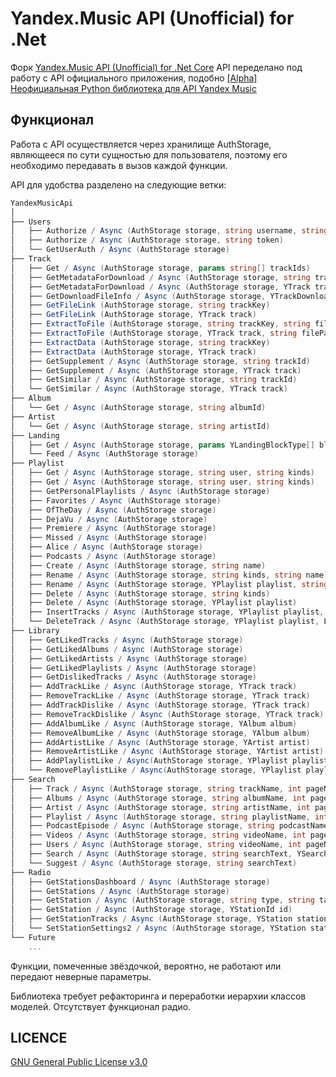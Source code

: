 Yandex.Music API (Unofficial) for .Net
====

Форк [Yandex.Music API (Unofficial) for .Net Core](https://github.com/Winster332/Yandex.Music.Api)
API переделано под работу с API официального приложения, подобно [[Alpha] Неофициальная Python библиотека для API Yandex Music](https://github.com/MarshalX/yandex-music-api) 

Функционал
-------

Работа с API осуществляется через хранилище AuthStorage, являющееся по сути сущностью для пользователя, поэтому его необходимо передавать в вызов каждой функции.

API для удобства разделено на следующие ветки:

```C#
YandexMusicApi
│
├── Users
│   ├── Authorize / Async (AuthStorage storage, string username, string password)
│   ├── Authorize / Async (AuthStorage storage, string token)
│   └── GetUserAuth / Async (AuthStorage storage)
├── Track
│   ├── Get / Async (AuthStorage storage, params string[] trackIds)
│   ├── GetMetadataForDownload / Async (AuthStorage storage, string trackKey, bool direct)
│   ├── GetMetadataForDownload / Async (AuthStorage storage, YTrack track, bool direct)
│   ├── GetDownloadFileInfo / Async (AuthStorage storage, YTrackDownloadInfoResponse metadataInfo)
│   ├── GetFileLink (AuthStorage storage, string trackKey)
│   ├── GetFileLink (AuthStorage storage, YTrack track)
│   ├── ExtractToFile (AuthStorage storage, string trackKey, string filePath)
│   ├── ExtractToFile (AuthStorage storage, YTrack track, string filePath)
│   ├── ExtractData (AuthStorage storage, string trackKey)
│   ├── ExtractData (AuthStorage storage, YTrack track)
│   ├── GetSupplement / Async (AuthStorage storage, string trackId)
│   ├── GetSupplement / Async (AuthStorage storage, YTrack track)
│   ├── GetSimilar / Async (AuthStorage storage, string trackId)
│   └── GetSimilar / Async (AuthStorage storage, YTrack track)
├── Album
│   └── Get / Async (AuthStorage storage, string albumId)
├── Artist
│   └── Get / Async (AuthStorage storage, string artistId)
├── Landing
│   ├── Get / Async (AuthStorage storage, params YLandingBlockType[] blocks)
│   └── Feed / Async (AuthStorage storage)
├── Playlist
│   ├── Get / Async (AuthStorage storage, string user, string kinds)
│   ├── Get / Async (AuthStorage storage, string user, string kinds)
│   ├── GetPersonalPlaylists / Async (AuthStorage storage)
│   ├── Favorites / Async (AuthStorage storage)
│   ├── OfTheDay / Async (AuthStorage storage)
│   ├── DejaVu / Async (AuthStorage storage)
│   ├── Premiere / Async (AuthStorage storage)
│   ├── Missed / Async (AuthStorage storage)
│   ├── Alice / Async (AuthStorage storage)
│   ├── Podcasts / Async (AuthStorage storage)
│   ├── Create / Async (AuthStorage storage, string name)
│   ├── Rename / Async (AuthStorage storage, string kinds, string name)
│   ├── Rename / Async (AuthStorage storage, YPlaylist playlist, string name)
│   ├── Delete / Async (AuthStorage storage, string kinds)
│   ├── Delete / Async (AuthStorage storage, YPlaylist playlist)
│   ├── InsertTracks / Async (AuthStorage storage, YPlaylist playlist, List<YTrack> tracks)
│   └── DeleteTrack / Async (AuthStorage storage, YPlaylist playlist, List<YTrack> tracks)
├── Library
│   ├── GetLikedTracks / Async (AuthStorage storage)
│   ├── GetLikedAlbums / Async (AuthStorage storage)
│   ├── GetLikedArtists / Async (AuthStorage storage)
│   ├── GetLikedPlaylists / Async (AuthStorage storage)
│   ├── GetDislikedTracks / Async (AuthStorage storage)
│   ├── AddTrackLike / Async (AuthStorage storage, YTrack track)
│   ├── RemoveTrackLike / Async (AuthStorage storage, YTrack track)
│   ├── AddTrackDislike / Async (AuthStorage storage, YTrack track)
│   ├── RemoveTrackDislike / Async (AuthStorage storage, YTrack track)
│   ├── AddAlbumLike / Async (AuthStorage storage, YAlbum album)
│   ├── RemoveAlbumLike / Async (AuthStorage storage, YAlbum album)
│   ├── AddArtistLike / Async (AuthStorage storage, YArtist artist)
│   ├── RemoveArtistLike / Async (AuthStorage storage, YArtist artist)
│   ├── AddPlaylistLike / Async(AuthStorage storage, YPlaylist playlist)
│   └── RemovePlaylistLike / Async(AuthStorage storage, YPlaylist playlist)
├── Search
│   ├── Track / Async (AuthStorage storage, string trackName, int pageNumber = 0)
│   ├── Albums / Async (AuthStorage storage, string albumName, int pageNumber = 0)
│   ├── Artist / Async (AuthStorage storage, string artistName, int pageNumber = 0)
│   ├── Playlist / Async (AuthStorage storage, string playlistName, int pageNumber = 0)
│   ├── PodcastEpisode / Async (AuthStorage storage, string podcastName, int pageNumber = 0)
│   ├── Videos / Async (AuthStorage storage, string videoName, int pageNumber = 0)
│   ├── Users / Async (AuthStorage storage, string videoName, int pageNumber = 0) *
│   ├── Search / Async (AuthStorage storage, string searchText, YSearchType searchType, int page = 0)
│   └── Suggest / Async (AuthStorage storage, string searchText)
├── Radio
│   ├── GetStationsDashboard / Async (AuthStorage storage)
│   ├── GetStations / Async (AuthStorage storage)
│   ├── GetStation / Async (AuthStorage storage, string type, string tag)
│   ├── GetStation / Async (AuthStorage storage, YStationId id)
│   ├── GetStationTracks / Async (AuthStorage storage, YStation station, string prevTrackId = "")
│   └── SetStationSettings2 / Async (AuthStorage storage, YStation station, YStationSettings2 settings)
└── Future
    ...
```

Функции, помеченные звёздочкой, вероятно, не работают или передают неверные параметры.

Библиотека требует рефакторинга и переработки иерархии классов моделей. Отсутствует функционал радио.

LICENCE
-------
[GNU General Public License v3.0](https://github.com/K1llMan/Yandex.Music.Api/blob/master/LICENSE)
